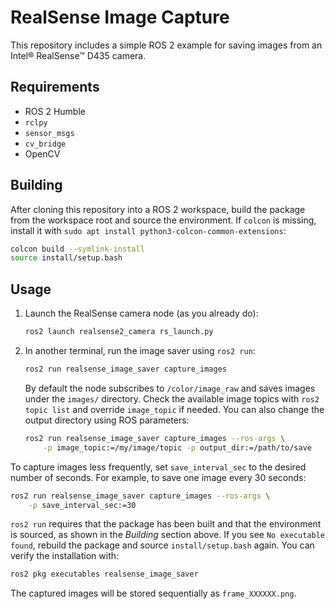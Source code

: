 # RealSense Image Capture

This repository includes a simple ROS 2 example for saving images from an Intel® RealSense™ D435 camera.

## Requirements
- ROS 2 Humble
- `rclpy`
- `sensor_msgs`
- `cv_bridge`
- OpenCV

## Building

After cloning this repository into a ROS 2 workspace, build the package from the
workspace root and source the environment. If `colcon` is missing, install it
with `sudo apt install python3-colcon-common-extensions`:

```bash
colcon build --symlink-install
source install/setup.bash
```

## Usage
1. Launch the RealSense camera node (as you already do):
   ```bash
   ros2 launch realsense2_camera rs_launch.py
   ```
2. In another terminal, run the image saver using `ros2 run`:
   ```bash
   ros2 run realsense_image_saver capture_images
   ```
   By default the node subscribes to `/color/image_raw` and saves images
   under the `images/` directory. Check the available image topics with
   `ros2 topic list` and override `image_topic` if needed. You can also change
   the output directory using ROS parameters:
   ```bash
   ros2 run realsense_image_saver capture_images --ros-args \
       -p image_topic:=/my/image/topic -p output_dir:=/path/to/save
   ```

To capture images less frequently, set `save_interval_sec` to the desired number
of seconds. For example, to save one image every 30 seconds:

```bash
ros2 run realsense_image_saver capture_images --ros-args \
    -p save_interval_sec:=30
```

`ros2 run` requires that the package has been built and that the environment
is sourced, as shown in the *Building* section above. If you see `No executable
found`, rebuild the package and source `install/setup.bash` again. You can
verify the installation with:

```bash
ros2 pkg executables realsense_image_saver
```

The captured images will be stored sequentially as `frame_XXXXXX.png`.
